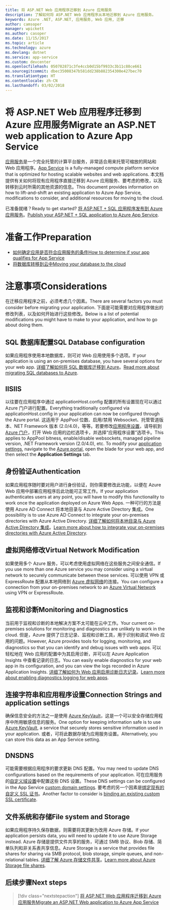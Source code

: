 ```yaml
---
title: 将 ASP.NET Web 应用程序迁移到 Azure 应用服务
description: 了解如何将 ASP.NET Web 应用程序从本地迁移到 Azure 应用服务。
keywords: Azure .NET, ASP.NET, 应用服务, Web 应用, 迁移
author: camsoper
manager: wpickett
ms.author: casoper
ms.date: 11/15/2017
ms.topic: article
ms.technology: azure
ms.devlang: dotnet
ms.service: app-service
ms.custom: devcenter
ms.openlocfilehash: 050782871c3fe4ccb0d15bf9933c3b11c88ce661
ms.sourcegitcommit: dbec35008347b581dd238b882354300e427bec70
ms.translationtype: HT
ms.contentlocale: zh-CN
ms.lasthandoff: 03/02/2018
---
```

# <a name="migrate-an-aspnet-web-application-to-azure-app-service"></a><span data-ttu-id="f256c-104">将 ASP.NET Web 应用程序迁移到 Azure 应用服务</span><span class="sxs-lookup"><span data-stu-id="f256c-104">Migrate an ASP.NET web application to Azure App Service</span></span>

<span data-ttu-id="f256c-105">[应用服务](https://docs.microsoft.com/azure/app-service/app-service-web-overview#why-use-web-apps)是一个完全托管的计算平台服务，非常适合用来托管可缩放的网站和 Web 应用程序。</span><span class="sxs-lookup"><span data-stu-id="f256c-105">[App Service](https://docs.microsoft.com/azure/app-service/app-service-web-overview#why-use-web-apps) is a fully-managed compute platform service that is optimized for hosting scalable websites and web applications.</span></span> <span data-ttu-id="f256c-106">本文档提供有关如何将现有应用程序直接迁移到 Azure 应用服务、要考虑的修改，以及转移到云时所需的其他资源的信息。</span><span class="sxs-lookup"><span data-stu-id="f256c-106">This document provides information on how to lift-and-shift an existing application to Azure App Service, modifications to consider, and additional resources for moving to the cloud.</span></span>

<span data-ttu-id="f256c-107">已准备就绪？</span><span class="sxs-lookup"><span data-stu-id="f256c-107">Ready to get started?</span></span> <span data-ttu-id="f256c-108">[将 ASP.NET + SQL 应用程序发布到 Azure 应用服务](https://go.microsoft.com/fwlink/?linkid=863214)。</span><span class="sxs-lookup"><span data-stu-id="f256c-108">[Publish your ASP.NET + SQL application to Azure App Service](https://go.microsoft.com/fwlink/?linkid=863214).</span></span>

# <a name="preparation"></a><span data-ttu-id="f256c-109">准备工作</span><span class="sxs-lookup"><span data-stu-id="f256c-109">Preparation</span></span>   
* [<span data-ttu-id="f256c-110">如何确定应用是否符合应用服务的条件</span><span class="sxs-lookup"><span data-stu-id="f256c-110">How to determine if your app qualifies for App Service</span></span>](https://azure.microsoft.com/downloads/migration-assistant/)
* [<span data-ttu-id="f256c-111">将数据库转移到云中</span><span class="sxs-lookup"><span data-stu-id="f256c-111">Moving your database to the cloud</span></span>](https://go.microsoft.com/fwlink/?linkid=863217)

# <a name="considerations"></a><span data-ttu-id="f256c-112">注意事项</span><span class="sxs-lookup"><span data-stu-id="f256c-112">Considerations</span></span>
<span data-ttu-id="f256c-113">在迁移应用程序之前，必须考虑几个因素。</span><span class="sxs-lookup"><span data-stu-id="f256c-113">There are several factors you must consider before migrating your application.</span></span> <span data-ttu-id="f256c-114">下面是可能需要对应用程序做出的修改列表，以及如何开始进行这些修改。</span><span class="sxs-lookup"><span data-stu-id="f256c-114">Below is a list of potential modifications you might have to make to your application, and how to go about doing them.</span></span>

## <a name="sql-database-configuration"></a><span data-ttu-id="f256c-115">SQL 数据库配置</span><span class="sxs-lookup"><span data-stu-id="f256c-115">SQL Database configuration</span></span>
<span data-ttu-id="f256c-116">如果应用程序使用本地数据库，则可对 Web 应用使用多个选项。</span><span class="sxs-lookup"><span data-stu-id="f256c-116">If your application is using an on-premises database, you have several options for your web app.</span></span> <span data-ttu-id="f256c-117">[详细了解如何将 SQL 数据库迁移到 Azure](https://go.microsoft.com/fwlink/?linkid=863217)。</span><span class="sxs-lookup"><span data-stu-id="f256c-117">[Read more about migrating SQL databases to Azure](https://go.microsoft.com/fwlink/?linkid=863217).</span></span>

## <a name="iis"></a><span data-ttu-id="f256c-118">IIS</span><span class="sxs-lookup"><span data-stu-id="f256c-118">IIS</span></span>
<span data-ttu-id="f256c-119">以往要在应用程序中通过 applicationHost.config 配置的所有设置现在可以通过 Azure 门户进行配置。</span><span class="sxs-lookup"><span data-stu-id="f256c-119">Everything traditionally configured via applicationHost.config in your application can now be configured through the Azure portal.</span></span> <span data-ttu-id="f256c-120">这适用于 AppPool 位数、启用/禁用 Websocket、托管管道版本、NET Framework 版本 (2.0/4.0)，等等。若要修改[应用程序设置](https://docs.microsoft.com/azure/app-service/web-sites-configure)，请导航到 [Azure 门户](https://portal.azure.com)，打开 Web 应用的边栏选项卡，并选择“应用程序设置”选项卡。</span><span class="sxs-lookup"><span data-stu-id="f256c-120">This applies to AppPool bitness, enable/disable websockets, managed pipeline version, .NET Framework version (2.0/4.0), etc. To modify your [application settings](https://docs.microsoft.com/azure/app-service/web-sites-configure), navigate to the [Azure portal](https://portal.azure.com), open the blade for your web app, and then select the **Application Settings** tab.</span></span>

## <a name="authentication"></a><span data-ttu-id="f256c-121">身份验证</span><span class="sxs-lookup"><span data-stu-id="f256c-121">Authentication</span></span>
<span data-ttu-id="f256c-122">如果应用程序随时要对用户进行身份验证，则你需要修改此功能，以便在 Azure Web 应用中部署应用程序后此功能可正常工作。</span><span class="sxs-lookup"><span data-stu-id="f256c-122">If your application authenticates users at any point, you will have to modify this functionality to work once the application deployed on Azure Web Apps.</span></span> <span data-ttu-id="f256c-123">一种可行的方法是使用 Azure AD Connect 将本地目录与 Azure Active Directory 集成。</span><span class="sxs-lookup"><span data-stu-id="f256c-123">One possibility is to use Azure AD Connect to integrate your on-premises directories with Azure Active Directory.</span></span> <span data-ttu-id="f256c-124">[详细了解如何将本地目录与 Azure Active Directory 集成](https://docs.microsoft.com/azure/active-directory/connect/active-directory-aadconnect)。</span><span class="sxs-lookup"><span data-stu-id="f256c-124">[Learn more about how to integrate your on-premises directories with Azure Active Directory](https://docs.microsoft.com/azure/active-directory/connect/active-directory-aadconnect).</span></span>

## <a name="virtual-network-modification"></a><span data-ttu-id="f256c-125">虚拟网络修改</span><span class="sxs-lookup"><span data-stu-id="f256c-125">Virtual Network Modification</span></span>
<span data-ttu-id="f256c-126">如果使用多个 Azure 服务，可以考虑使用虚拟网络在这些服务之间安全通信。</span><span class="sxs-lookup"><span data-stu-id="f256c-126">If you use more than one Azure service you may consider using a virtual network to securely communicate between these services.</span></span> <span data-ttu-id="f256c-127">可以使用 VPN 或 ExpressRoute 配置从本地网络到 [Azure 虚拟网络](https://docs.microsoft.com/azure/app-service/web-sites-integrate-with-vnet)的连接。</span><span class="sxs-lookup"><span data-stu-id="f256c-127">You can configure a connection from your on-premises network to an [Azure Virtual Network](https://docs.microsoft.com/azure/app-service/web-sites-integrate-with-vnet) using VPN or ExpressRoute.</span></span>

## <a name="monitoring-and-diagnostics"></a><span data-ttu-id="f256c-128">监视和诊断</span><span class="sxs-lookup"><span data-stu-id="f256c-128">Monitoring and Diagnostics</span></span>
<span data-ttu-id="f256c-129">当前用于监视和诊断的本地解决方案不太可能在云中工作。</span><span class="sxs-lookup"><span data-stu-id="f256c-129">Your current on-premises solutions for monitoring and diagnostics are unlikely to work in the cloud.</span></span> <span data-ttu-id="f256c-130">但是，Azure 提供了日志记录、监视和诊断工具，用于识别和调试 Web 应用的问题。</span><span class="sxs-lookup"><span data-stu-id="f256c-130">However, Azure provides tools for logging, monitoring, and diagnostics so that you can identify and debug issues with web apps.</span></span> <span data-ttu-id="f256c-131">可以轻松地在 Web 应用的配置中为其启用诊断，并可以在 Azure Application Insights 中查看记录的日志。</span><span class="sxs-lookup"><span data-stu-id="f256c-131">You can easily enable diagnostics for your web app in its configuration, and you can view the logs recorded in Azure Application Insights.</span></span> <span data-ttu-id="f256c-132">[详细了解如何为 Web 应用启用诊断日志记录](https://docs.microsoft.com/azure/app-service/web-sites-enable-diagnostic-log)。</span><span class="sxs-lookup"><span data-stu-id="f256c-132">[Learn more about enabling diagnostics logging for web apps](https://docs.microsoft.com/azure/app-service/web-sites-enable-diagnostic-log).</span></span>

## <a name="connection-strings-and-application-settings"></a><span data-ttu-id="f256c-133">连接字符串和应用程序设置</span><span class="sxs-lookup"><span data-stu-id="f256c-133">Connection Strings and application settings</span></span>
<span data-ttu-id="f256c-134">确保信息安全的方法之一是使用 [Azure KeyVault](https://docs.microsoft.com/azure/key-vault/)，这是一个可以安全存储应用程序中所用敏感信息的服务。</span><span class="sxs-lookup"><span data-stu-id="f256c-134">One option for keeping information safe is to use [Azure KeyVault](https://docs.microsoft.com/azure/key-vault/), a service that securely stores sensitive information used in your application.</span></span> <span data-ttu-id="f256c-135">或者，可将此数据存储为应用服务设置。</span><span class="sxs-lookup"><span data-stu-id="f256c-135">Alternatively, you can store this data as an App Service setting.</span></span>

## <a name="dns"></a><span data-ttu-id="f256c-136">DNS</span><span class="sxs-lookup"><span data-stu-id="f256c-136">DNS</span></span>
<span data-ttu-id="f256c-137">可能需要根据应用程序的要求更新 DNS 配置。</span><span class="sxs-lookup"><span data-stu-id="f256c-137">You may need to update DNS configurations based on the requirements of your application.</span></span> <span data-ttu-id="f256c-138">可在应用服务的[自定义域设置](https://docs.microsoft.com/azure/app-service/app-service-web-tutorial-custom-domain)中配置这些 DNS 设置。</span><span class="sxs-lookup"><span data-stu-id="f256c-138">These DNS settings can be configured in the App Service [custom domain settings](https://docs.microsoft.com/azure/app-service/app-service-web-tutorial-custom-domain).</span></span> <span data-ttu-id="f256c-139">要考虑的另一个因素是[绑定现有的自定义 SSL 证书](https://docs.microsoft.com/azure/app-service/app-service-web-tutorial-custom-ssl)。</span><span class="sxs-lookup"><span data-stu-id="f256c-139">Another factor to consider is [binding an existing custom SSL certificate](https://docs.microsoft.com/azure/app-service/app-service-web-tutorial-custom-ssl).</span></span>

## <a name="file-system-and-storage"></a><span data-ttu-id="f256c-140">文件系统和存储</span><span class="sxs-lookup"><span data-stu-id="f256c-140">File system and Storage</span></span>
<span data-ttu-id="f256c-141">如果应用程序持久保存数据，则需要将其更新为改用 Azure 存储。</span><span class="sxs-lookup"><span data-stu-id="f256c-141">If your application persists data, you will need to update it to use Azure Storage instead.</span></span> <span data-ttu-id="f256c-142">Azure 存储是提供文件共享的服务，可通过 SMB 协议、Blob 存储、简单队列和非关系表共享信息。</span><span class="sxs-lookup"><span data-stu-id="f256c-142">Azure Storage is a service that provides file shares for sharing via SMB protocol, blob storage, simple queues, and non-relational tables.</span></span> <span data-ttu-id="f256c-143">[详细了解 Azure 存储文件共享](https://docs.microsoft.com/azure/storage/files/storage-files-introduction)。</span><span class="sxs-lookup"><span data-stu-id="f256c-143">[Learn more about Azure Storage file shares](https://docs.microsoft.com/azure/storage/files/storage-files-introduction).</span></span>

## <a name="next-steps"></a><span data-ttu-id="f256c-144">后续步骤</span><span class="sxs-lookup"><span data-stu-id="f256c-144">Next steps</span></span>

> [!div class="nextstepaction"]
> [<span data-ttu-id="f256c-145">将 ASP.NET Web 应用程序迁移到 Azure 应用服务</span><span class="sxs-lookup"><span data-stu-id="f256c-145">Migrate an ASP.NET Web application to Azure App Service</span></span>](https://aka.ms/azure-webapp-migrate)
